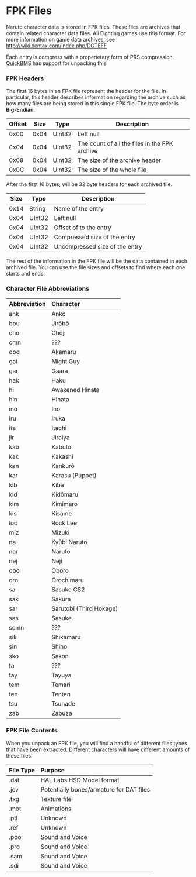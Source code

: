 # FPK Files
Naruto character data is stored in FPK files. These files are archives that contain related character data files. All Eighting games use this format. For more information on game data archives, see http://wiki.xentax.com/index.php/DGTEFF

Each entry is compress with a properietary form of PRS compression. [QuickBMS](https://www.google.com/search?q=quickbms&ie=utf-8&oe=utf-8&client=firefox-b-ab) has support for unpacking this.

### FPK Headers
The first 16 bytes in an FPK file represent the header for the file. In particular, this header describes information regarding the archive such as how many files are being stored in this single FPK file. The byte order is **Big-Endian**. 

| Offset |  Size |  Type   |  Description                                   | 
|--------|-------|---------|------------------------------------------------| 
| 0x00   |  0x04 |  UInt32 |  Left null                                     | 
| 0x04   |  0x04 |  UInt32 |  The count of all the files in the FPK archive | 
| 0x08   |  0x04 |  UInt32 |  The size of the archive header                | 
| 0x0C   |  0x04 |  UInt32 |  The size of the whole file                    | 

After the first 16 bytes, will be 32 byte headers for each archived file.

| Size |  Type   |  Description                    | 
|------|---------|---------------------------------| 
| 0x14 |  String |  Name of the entry              | 
| 0x04 |  UInt32 |  Left null                      | 
| 0x04 |  UInt32 |  Offset of to the entry         | 
| 0x04 |  UInt32 |  Compressed size of the entry   | 
| 0x04 |  UInt32 |  Uncompressed size of the entry | 


The rest of the information in the FPK file will be the data contained in each archived file. You can use the file sizes and offsets to find where each one starts and ends. 

### Character File Abbreviations
| Abbreviation | Character                  |
| :----------- | :------------------------- |
|   ank        | Anko                       |
|   bou        | Jirōbō                     |
|   cho        | Chōji                      |
|   cmn        | ???                        |
|   dog        | Akamaru                    |
|   gai        | Might Guy                  |
|   gar        | Gaara                      |
|   hak        | Haku	                    |
|   hi         | Awakened Hinata            |
|   hin        | Hinata                     |
|   ino        | Ino                        |
|   iru        | Iruka                      |
|   ita        | Itachi                     |
|   jir        | Jiraiya                    |
|   kab        | Kabuto                     |
|   kak        | Kakashi                    |
|   kan        | Kankurō                    |
|   kar        | Karasu (Puppet)            |
|   kib        | Kiba                       |
|   kid        | Kidōmaru                   |
|   kim        | Kimimaro                   |
|   kis        | Kisame                     |
|   loc        | Rock Lee                   |
|   miz        | Mizuki                     |
|   na         | Kyūbi Naruto               |
|   nar        | Naruto                     |
|   nej        | Neji                       |
|   obo        | Oboro                      |
|   oro        | Orochimaru                 |
|   sa         | Sasuke CS2                 |
|   sak        | Sakura                     |
|   sar        | Sarutobi (Third Hokage)    |
|   sas        | Sasuke                     |
|   scmn       | ???                        |
|   sik        | Shikamaru                  |
|   sin        | Shino                      |
|   sko        | Sakon                      |
|   ta         | ???                        |
|   tay        | Tayuya                     |
|   tem        | Temari                     |
|   ten        | Tenten                     |
|   tsu        | Tsunade                    |
|   zab        | Zabuza                     |
  
### FPK File Contents
When you unpack an FPK file, you will find a handful of different files types that have been extracted. Different characters will have different amounts of these files.

| File Type | Purpose                                                                                        |
| :-------- | :--------------------------------------------------------------------------------------------- |
|   .dat    | HAL Labs HSD Model format                                                                      |
|   .jcv    | Potentially bones/armature for DAT files                                                       |
|   .txg    | Texture file                                                                                   |
|   .mot    | Animations                                                                                     |
|   .ptl    | Unknown                                                                                        |
|   .ref    | Unknown                                                                                        |
|   .poo    | Sound and Voice                                                                                |
|   .pro    | Sound and Voice                                                                                |
|   .sam    | Sound and Voice                                                                                |
|   .sdi    | Sound and Voice                                                                                |